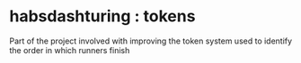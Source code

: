 # habsdashturing : tokens
Part of the project involved with improving the token system used to identify the order in which runners finish
